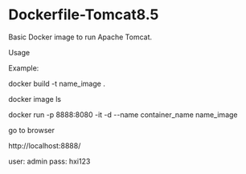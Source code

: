 # Dockerfile-Tomcat8.5

Basic Docker image to run Apache Tomcat.

Usage

Example:

docker build -t name_image .

docker image ls

docker run -p 8888:8080 -it -d --name container_name name_image 

go to browser

http://localhost:8888/

user: admin
pass: hxi123

